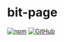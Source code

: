 # bit-page

[![npm](https://img.shields.io/npm/v/bit-page)](https://www.npmjs.com/package/bit-page)
[![GitHub](https://img.shields.io/github/license/bertalan-tarnok/bit-page)](https://github.com/bertalan-tarnok/bit-page/blob/main/LICENSE)
